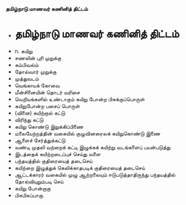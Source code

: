 **தமிழ்நாடு மாணவர் கணினித் திட்டம்**
- # தமிழ்நாடு மாணவர் கணினித் திட்டம்
- n. கயிறு
- சணலின் புரி முறுக்கு
- கம்பிவல்ம்
- தோல்வார் முறுக்கு
- முத்துவடம்
- வெங்காயக் கோவை
- மீன்சினையின் தொடர் வரிசை
- வெறியங்களில் உண்டாகும் கயிறு போன்ற பிசுக்குப்பொருள்
- கயிறுபோன்ற பசைப் பொருள்
- (வினை) கயிற்றால் கட்டு
- விரிந்து கட்டு
- கயிறு கொண்டு இறுக்கிப்பிணை
- மலையேற்றத்தின் வகையில் குழுவினரைலக் கயிறுகொண்டு இணை
- ஆளைச் சேர்த்துக்கட்டு
- வண்டி முதலி வற்றைக் கட்டி இழுக்கக் கயிற்று வடங்களைப் பயன்படுத்து
- இடத்தைக் கயிற்றடைப்புச் செய்து வளை
- பந்தயத்தில் குதிரையைத் தடைசெய்
- கயிற்றை இழுத்துக் கெலிக்காதபடிக் குதிரையைத் தடைசெய்
- ஆட்டக்காரர் வகையில் முழு ஆற்றலையும் ஈடுபடுத்தாதிருந்து பந்தயத்தில் தோல்வியுறும்படி செய்
- கயிறு போன்றாகு
- பிசுபிசுப்பாகு.

